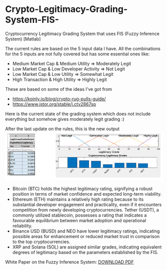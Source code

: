 # Crypto-Legitimacy-Grading-System-FIS-
Cryptocurrency Legitimacy Grading System that uses FIS (Fuzzy Inference System) [Matlab]

The current rules are based on the 5 input data I have. All the combinations for the 5 inputs are not fully covered but has some essential ones like:
- Medium Market Cap & Medium Utility => Moderately Legit
- Low Market Cap & Low Developer Activity => Not Legit
- Low Market Cap & Low Utility => Somewhat Legit
- High Transaction & High Utility => Highly Legit

These are based on some of the ideas I've got from 
- https://koinly.io/blog/crypto-rug-pulls-guide/
- https://www.jstor.org/stable/j.ctv2867sp

Here is the current state of the grading system which does not include everything but somehow gives moderately legit grading :)

After the last update on the rules, this is the new output
![enter image description here](https://github.com/MuminjonGuru/Crypto-Legitimacy-Grading-System-FIS/blob/main/grading_final.png)

- Bitcoin (BTC) holds the highest legitimacy rating, signifying a robust position in terms of 
market confidence and expected long-term viability.
- Ethereum (ETH) maintains a relatively high rating because to its substantial developer 
engagement and practicality, even if it encounters competition from newly developing 
cryptocurrencies.
 Tether (USDT), a commonly utilized stablecoin, possesses a rating that indicates a favourable 
equilibrium between market adoption and operational reliability.
- Binance USD (BUSD) and NEO have lower legitimacy ratings, indicating possible areas for 
enhancement or reduced market trust in comparison to the top cryptocurrencies.
- XRP and Solana (SOL) are assigned similar grades, indicating equivalent degrees of 
legitimacy based on the parameters established by the FIS.

White Paper on the Fuzzy Inference System: [DOWNLOAD PDF](https://github.com/MuminjonGuru/Crypto-Legitimacy-Grading-System-FIS/blob/main/FuzzyLogic_Muminjon_P2822156.pdf)
